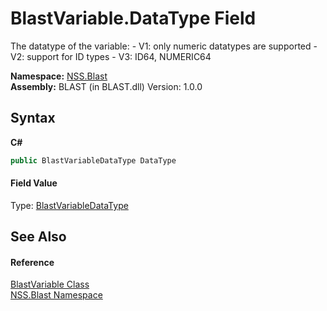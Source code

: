 # BlastVariable.DataType Field
 

The datatype of the variable: - V1: only numeric datatypes are supported - V2: support for ID types - V3: ID64, NUMERIC64

**Namespace:**&nbsp;<a href="N_NSS_Blast">NSS.Blast</a><br />**Assembly:**&nbsp;BLAST (in BLAST.dll) Version: 1.0.0

## Syntax

**C#**<br />
``` C#
public BlastVariableDataType DataType
```


#### Field Value
Type: <a href="T_NSS_Blast_BlastVariableDataType">BlastVariableDataType</a>

## See Also


#### Reference
<a href="T_NSS_Blast_BlastVariable">BlastVariable Class</a><br /><a href="N_NSS_Blast">NSS.Blast Namespace</a><br />